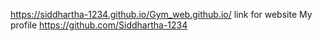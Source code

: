 https://siddhartha-1234.github.io/Gym_web.github.io/ link for website
My profile https://github.com/Siddhartha-1234
